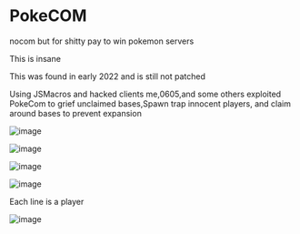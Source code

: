 # PokeCOM
nocom but for shitty pay to win pokemon servers

This is insane

This was found in early 2022 and is still not patched

Using JSMacros and hacked clients me,0605,and some others exploited PokeCom to grief unclaimed bases,Spawn trap innocent players, and claim around bases to prevent expansion

![image](https://user-images.githubusercontent.com/88116907/208269041-230f5ba0-6cd0-4bbd-af6c-5e7406e00475.png)

![image](https://user-images.githubusercontent.com/88116907/208269048-9275f776-d623-4407-906f-b479fb2149d0.png)

![image](https://user-images.githubusercontent.com/88116907/208269053-3298733e-81d5-4a10-ada6-75389a977a7c.png)

![image](https://user-images.githubusercontent.com/88116907/208269064-26d10285-ae8c-40d7-94f1-37299e8c7451.png)

Each line is a player

![image](https://user-images.githubusercontent.com/88116907/208269065-aa22d9f1-49cf-47ae-946d-b7c4184f85e3.png)
